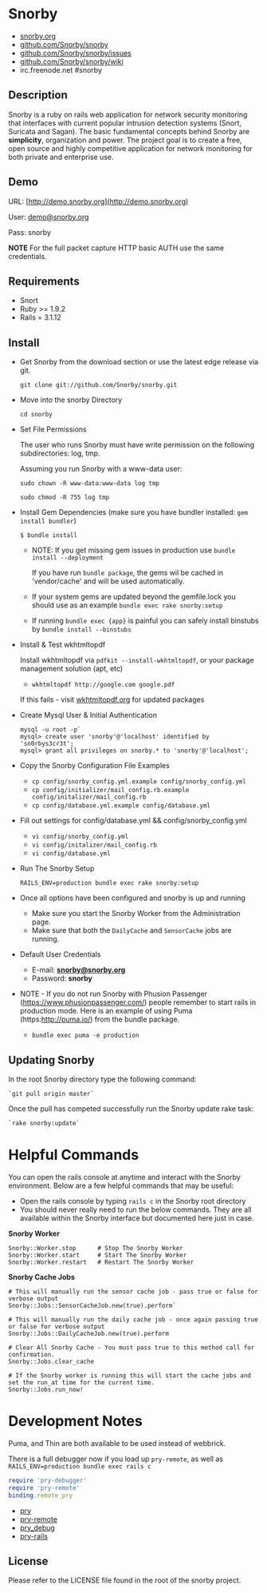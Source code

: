 # Snorby

* [snorby.org](http://www.snorby.org)
* [github.com/Snorby/snorby](http://github.com/Snorby/snorby/)
* [github.com/Snorby/snorby/issues](http://github.com/Snorby/snorby/issues)
* [github.com/Snorby/snorby/wiki](http://github.com/Snorby/snorby/wiki)
* irc.freenode.net #snorby

## Description

Snorby is a ruby on rails web application for network security monitoring that interfaces with current popular intrusion detection systems (Snort, Suricata and Sagan). The basic fundamental concepts behind Snorby are **simplicity**, organization and power. The project goal is to create a free, open source and highly competitive application for network monitoring for both private and enterprise use.

## Demo

URL: [http://demo.snorby.org](http://demo.snorby.org)

User: demo@snorby.org

Pass: snorby

**NOTE** For the full packet capture HTTP basic AUTH use the same credentials.

## Requirements

* Snort
* Ruby >= 1.9.2
* Rails = 3.1.12

## Install

* Get Snorby from the download section or use the latest edge release via git.

	`git clone git://github.com/Snorby/snorby.git`

* Move into the snorby Directory

	`cd snorby`

* Set File Permissions	

	The user who runs Snorby must have write permission on the following subdirectories:  log, tmp.

	Assuming you run Snorby with a www-data user:

	`sudo chown -R www-data:www-data log tmp` 
	
	`sudo chmod -R 755 log tmp` 
	

* Install Gem Dependencies  (make sure you have bundler installed: `gem install bundler`)

	`$ bundle install`
	
	* NOTE: If you get missing gem issues in production use `bundle install --deployment`
	
		If you have run `bundle package`, the gems wil be cached in 'vendor/cache' and will be used automatically. 

	* If your system gems are updated beyond the gemfile.lock you should use as an example `bundle exec rake snorby:setup` 

	* If running `bundle exec {app}` is painful you can safely install binstubs by `bundle install --binstubs` 
	
* Install & Test wkhtmltopdf

	Install wkhtmltopdf via `pdfkit --install-wkhtmltopdf`, or your package management solution (apt, etc)

	* `wkhtmltopdf http://google.com google.pdf`
	
	If this fails - visit [wkhtmltopdf.org](http://wkhtmltopdf.org/downloads.html) for updated packages 

* Create Mysql User & Initial Authentication
	
	```shell
	mysql -u root -p`
	mysql> create user 'snorby'@'localhost' identified by 'sn0rbys3cr3t';
	mysql> grant all privileges on snorby.* to 'snorby'@'localhost';
	```

* Copy the Snorby Configuration File Examples

	* `cp config/snorby_config.yml.example config/snorby_config.yml`
	* `cp config/initializer/mail_config.rb.example config/initalizer/mail_config.rb`
	* `cp config/database.yml.example config/database.yml`

* Fill out settings for config/database.yml && config/snorby_config.yml

	* `vi config/snorby_config.yml`
	* `vi config/initalizer/mail_config.rb`
	* `vi config/database.yml`
	
* Run The Snorby Setup

	`RAILS_ENV=production bundle exec rake snorby:setup`

* Once all options have been configured and snorby is up and running

	* Make sure you start the Snorby Worker from the Administration page.
	* Make sure that both the `DailyCache` and `SensorCache` jobs are running.
	
* Default User Credentials

	* E-mail: **snorby@snorby.org**
	* Password: **snorby**
	
* NOTE - If you do not run Snorby with Phusion Passenger (https://www.phusionpassenger.com/) people remember to start rails in production mode. Here is an example of using Puma (https:http://puma.io/) from the bundle package.

	* `bundle exec puma -e production`

	
## Updating Snorby

In the root Snorby directory type the following command:

	`git pull origin master`
	
Once the pull has competed successfully run the Snorby update rake task:

	`rake snorby:update`
	
# Helpful Commands

You can open the rails console at anytime and interact with the Snorby environment. Below are a few helpful commands that may be useful:

 * Open the rails console by typing `rails c` in the Snorby root directory
 * You should never really need to run the below commands. They are all available within the
	Snorby interface but documented here just in case.

**Snorby Worker**

	Snorby::Worker.stop      # Stop The Snorby Worker
	Snorby::Worker.start     # Start The Snorby Worker
	Snorby::Worker.restart   # Restart The Snorby Worker

**Snorby Cache Jobs**
	
	# This will manually run the sensor cache job - pass true or false for verbose output
	Snorby::Jobs::SensorCacheJob.new(true).perform`

	# This will manually run the daily cache job - once again passing true or false for verbose output
	Snorby::Jobs::DailyCacheJob.new(true).perform

	# Clear All Snorby Cache - You must pass true to this method call for confirmation.
	Snorby::Jobs.clear_cache

	# If the Snorby worker is running this will start the cache jobs and set the run_at time for the current time.
	Snorby::Jobs.run_now!

# Development Notes

  Puma, and Thin are both available to be used instead of webbrick.

  There is a full debugger now if you load up `pry-remote`, as well as `RAILS_ENV=production bundle exec rails c` 

  ```ruby
  require 'pry-debugger'
  require 'pry-remote'
  binding.remote_pry
  ```
  * [pry](https://github.com/pry/pry)
  * [pry-remote](https://github.com/Mon-Ouie/pry-remote)
  * [pry_debug](https://github.com/nixme/pry-debugger)
  * [pry-rails](https://github.com/rweng/pry-rails)

## License

Please refer to the LICENSE file found in the root of the snorby project.


